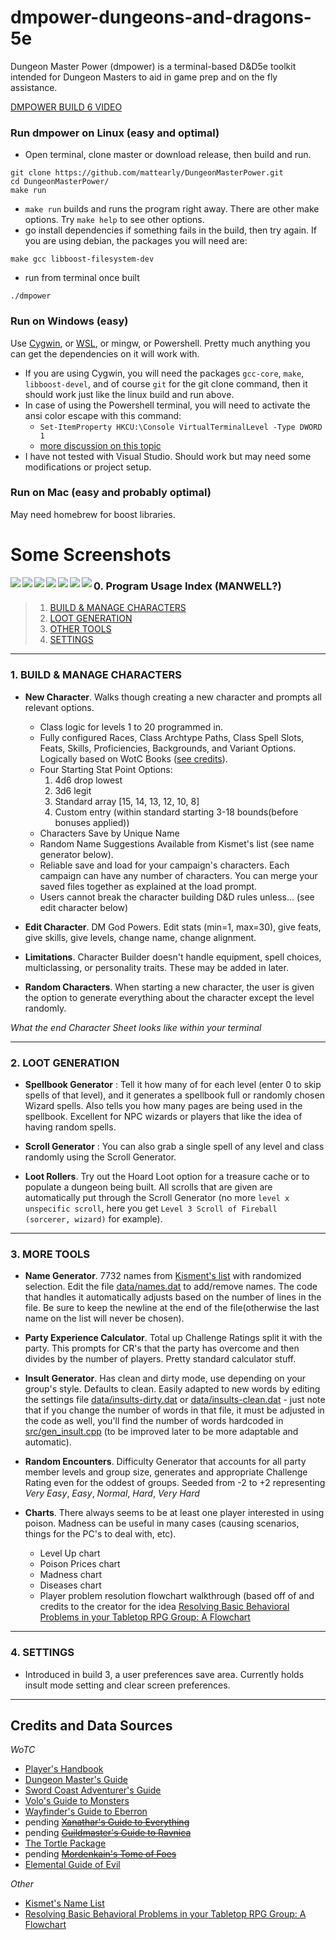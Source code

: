 # dmpower-dungeons-and-dragons-5e

Dungeon Master Power (dmpower) is a terminal-based D&D5e toolkit intended for Dungeon Masters to aid in game prep and on the fly assistance.  

[DMPOWER BUILD 6 VIDEO](https://youtu.be/9VJpPyqnssY)

### Run dmpower on Linux (easy and optimal)

- Open terminal, clone master or download release, then build and run.

````
git clone https://github.com/mattearly/DungeonMasterPower.git
cd DungeonMasterPower/
make run
````

- `make run` builds and runs the program right away. There are other make options. Try `make help` to see other options.
- go install dependencies if something fails in the build, then try again. If you are using debian, the packages you will need are:

````
make gcc libboost-filesystem-dev
````

- run from terminal once built

````
./dmpower
````

### Run on Windows (easy)

Use [Cygwin](https://www.cygwin.com/), or [WSL](https://msdn.microsoft.com/commandline/wsl/about), or mingw, or Powershell. Pretty much anything you can get the dependencies on it will work with.

- If you are using Cygwin, you will need the packages `gcc-core`, `make`, `libboost-devel`, and of course `git` for the git clone command, then it should work just like the linux build and run above.
- In case of using the Powershell terminal, you will need to activate the ansi color escape with this command:
  - `Set-ItemProperty HKCU:\Console VirtualTerminalLevel -Type DWORD 1`
  - [more discussion on this topic](https://stackoverflow.com/questions/51680709/colored-text-output-in-powershell-console-using-ansi-vt100-codes)
- I have not tested with Visual Studio. Should work but may need some modifications or project setup.

### Run on Mac (easy and probably optimal)

May need homebrew for boost libraries.

# Some Screenshots

<img src="img/character_manager.png" align="left"> 
<img src="img/character_sheet.png" align="left">
<img src="img/main_menu.png"  align="left"> 
<img src="img/new_character.png"  align="left"> 
<img src="img/treasure_hoard.png"  align="left">
<img src="img/spellbook_gen.png"  align="left"> 
<img src="img/random_spellbook.png"  align="left"> 

### 0. Program Usage Index (MANWELL?)

> 1. [BUILD & MANAGE CHARACTERS](#1-build-&-manage-characters)
> 2. [LOOT GENERATION](#2-loot-generation)
> 3. [OTHER TOOLS](#3-other-tools)
> 4. [SETTINGS](#4-settings)

---

### 1. BUILD & MANAGE CHARACTERS

* **New Character**. Walks though creating a new character and prompts all relevant options.

    * Class logic for levels 1 to 20 programmed in.
    * Fully configured Races, Class Archtype Paths, Class Spell Slots, Feats, Skills, Proficiencies, Backgrounds, and Variant Options. Logically based on WotC Books ([see credits](#credits-and-data-sources)).
    * Four Starting Stat Point Options:
        1. 4d6 drop lowest
        2. 3d6 legit
        3. Standard array [15, 14, 13, 12, 10, 8]
        4. Custom entry (within standard starting 3-18 bounds(before bonuses applied))
    * Characters Save by Unique Name
    * Random Name Suggestions Available from Kismet's list (see name generator below).
    * Reliable save and load for your campaign's characters. Each campaign can have any number of characters. You can merge your saved files together as explained at the load prompt.
    * Users cannot break the character building D&D rules unless... (see edit character below)

* **Edit Character**. DM God Powers. Edit stats (min=1, max=30), give feats, give skills, give levels, change name, change alignment.  

* **Limitations**. Character Builder doesn't handle equipment, spell choices, multiclassing, or personality traits. These may be added in later.

* **Random Characters**. When starting a new character, the user is given the option to generate everything about the character except the level randomly.

_What the end Character Sheet looks like within your terminal_

---

### 2. LOOT GENERATION

* **Spellbook Generator** : Tell it how many of for each level (enter 0 to skip spells of that level), and it generates a spellbook full or randomly chosen Wizard spells. Also tells you how many pages are being used in the spellbook. Excellent for NPC wizards or players that like the idea of having random spells.

* **Scroll Generator** : You can also grab a single spell of any level and class randomly using the Scroll Generator.

* **Loot Rollers**. Try out the Hoard Loot option for a treasure cache or to populate a dungeon being built. All scrolls that are given are automatically put through the Scroll Generator (no more `level x unspecific scroll`, here you get `Level 3 Scroll of Fireball (sorcerer, wizard)` for example).

---

### 3. MORE TOOLS

* **Name Generator**. 7732 names from [Kisment's list](http://www.dnd.kismetrose.com/pdfs/KismetsFantasyNames.pdf) with randomized selection. Edit the file [data/names.dat](data/names.dat) to add/remove names. The code that handles it automatically adjusts based on the number of lines in the file. Be sure to keep the newline at the end of the file(otherwise the last name on the list will never be chosen).

* **Party Experience Calculator**. Total up Challenge Ratings split it with the party. This prompts for CR's that the party has overcome and then divides by the number of players. Pretty standard calculator stuff.

* **Insult Generator**. Has clean and dirty mode, use depending on your group's style. Defaults to clean. Easily adapted to new words by editing the settings file [data/insults-dirty.dat](data/insults-dirty.dat) or [data/insults-clean.dat](data/insults-clean.dat) - just note that if you change the number of words in that file, it must be adjusted in the code as well, you'll find the number of words hardcoded in [src/gen_insult.cpp](src/gen_insult.cpp) (to be improved later to be more adaptable and automatic).

* **Random Encounters**. Difficulty Generator that accounts for all party member levels and group size, generates and appropriate Challenge Rating even for the oddest of groups. Seeded from -2 to +2 representing _Very Easy_, _Easy_, _Normal_, _Hard_, _Very Hard_

* **Charts**. There always seems to be at least one player interested in using poison. Madness can be useful in many cases (causing scenarios, things for the PC's to deal with, etc).

    * Level Up chart
    * Poison Prices chart
    * Madness chart
    * Diseases chart
    * Player problem resolution flowchart walkthrough (based off of and credits to the creator for the idea [Resolving Basic Behavioral Problems in your Tabletop RPG Group: A Flowchart](https://www.reddit.com/r/rpg/comments/3avp57/resolving_basic_behavioral_problems_in_your/)

---

### 4. SETTINGS

* Introduced in build 3, a user preferences save area. Currently holds insult mode setting and clear screen preferences.

---

## Credits and Data Sources

*WoTC*
* [Player's Handbook](http://dnd.wizards.com/products/tabletop-games/rpg-products/rpg_playershandbook)
* [Dungeon Master's Guide](http://dnd.wizards.com/products/tabletop-games/rpg-products/dungeon-masters-guide)
* [Sword Coast Adventurer's Guide](http://dnd.wizards.com/products/tabletop-games/rpg-products/sc-adventurers-guide)
* [Volo's Guide to Monsters](http://dnd.wizards.com/products/tabletop-games/rpg-products/volos-guide-to-monsters)
* [Wayfinder's Guide to Eberron](https://www.dmsguild.com/product/247882/wayfinders-guide-to-eberron-5e)
* pending ~~[Xanathar's Guide to Everything]()~~
* pending ~~[Guildmaster's Guide to Ravnica]()~~
* [The Tortle Package](https://www.dmsguild.com/product/221716/Tortle-Package-5e)
* pending ~~[Mordenkain's Tome of Foes]()~~
* [Elemental Guide of Evil](https://www.dmsguild.com/product/145542/Elemental-Evil-Players-Companion-5e)

*Other*
* [Kismet's Name List](http://www.dnd.kismetrose.com/MyCharacterNameList.html)
* [Resolving Basic Behavioral Problems in your Tabletop RPG Group: A Flowchart](https://www.reddit.com/r/rpg/comments/3avp57/resolving_basic_behavioral_problems_in_your/)